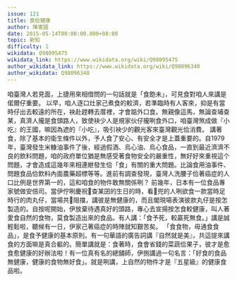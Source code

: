 ```yaml
---
issue: 121
title: 食佮健康
author: 陳憲國
date: 2015-05-14T00:00:00.000+08:00
topic: 新知
difficulty: 1
wikidata: Q98095475
wikidata_link: https://www.wikidata.org/wiki/Q98095475
author_wikidata_link: https://www.wikidata.org/wiki/Q98096340
author_wikidata: Q98096340
---
```

咱臺灣人若見面，上捷用來相借問的一句話就是「食飽未」，可見食對咱人來講是偌爾仔重要。
以早，咱人逐口灶家己煮食的較濟，若準臨時有人客來，抑是有當時仔出去較遠的所在，袂赴趕轉去厝裡，才會踮外口食。無親像這馬，無論查埔查某，真濟人攏是食頭路人，致使袂少人是規家伙仔攏咧食外口，咱臺灣煞成做『小吃』的王國，嘛因為遮的『小吃』，吸引袂少的觀光客來臺灣觀光佮消費。
講著食，除了基本的衛生條件以外，予人食了安心、有安全才是上蓋重要的。自1979年，臺灣發生米糠油事件了後，經過假酒、烏心油、烏心食品，一直到最近濟濟不良的飲料問題，咱的政府單位猶是無感受著食物安全的嚴重性，無好好來重視這个問題，才會造成這幾年來相連紲發生佮「食」有關的重大問題。比論食用油事件、問題食品佮飲料內面農藥超標等等。進前有調查發現，臺灣人洗腰子佮著癌症的人口比例是世界第一的，這和咱食的物件敢無關係咧？
前幾年，日本有一位食品專家號做安倍司。當伊佇咧慶祝𪜶查某囝的生日的時，看𪜶兜的人咧欲食一款當時足時行的肉丸仔，當場共𪜶阻擋，講彼是無健康的，而且閣現場表演彼款丸仔是按怎製造的。自按呢開始，伊放棄待遇真好的頭路，專心去宣揚按怎食較健康，叫人著愛食自然的食物，莫食製造出來的食品。有人講：「食予死，較贏死無食。」講是誠輕鬆啦，聽候有一日，伊家己著癌症的時陣就知艱苦矣。
「食食物，毋通食食品」，是食予健康的基本原則。有一句華語的廣告詞講『自然就是美』，共這提來講食的方面嘛是真合軀的。簡單講就是：食著時，食會省錢的菜蔬佮果子，彼才是愈食愈健康的好辦法啦！有一位真有名的總舖師，伊捌講過一句名言：「好食的食品無健康，健康的食物無好食」。就是咧講，上自然的物件才是『五星級』的健康食品啦。
